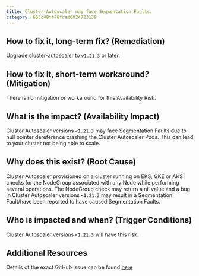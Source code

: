 ```yaml
---
title: Cluster Autoscaler may face Segmentation Faults.
category: 655c49ff76fdad0024723139
---
```


## How to fix it, long-term fix? (Remediation)

Upgrade cluster-autoscaler to `v1.21.3` or later.

## How to fix it, short-term workaround? (Mitigation)

There is no mitigation or workaround for this Availability Risk.

## What is the impact? (Availability Impact)

Cluster Autoscaler versions `<1.21.3` may face Segmentation Faults due to null pointer dereference crashing the Cluster Autoscaler Pods. This can lead to your cluster not being able to scale.

## Why does this exist? (Root Cause)

Cluster Autoscaler provisioned on a cluster running on EKS, GKE or AKS checks for the NodeGroup associated with any Node while performing several operations. The NodeGroup check may return a nil value and a bug in Cluster Autoscaler versions `<1.21.3` may result in a Segmentation Fault/have been reported to have caused Segmentation Faults.

## Who is impacted and when? (Trigger Conditions)

Cluster Autoscaler versions `<1.21.3` will have this risk.

## Additional Resources

Details of the exact GitHub issue can be found [here](https://github.com/kubernetes/autoscaler/issues/4741)
